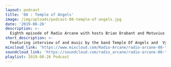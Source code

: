 ```yaml
---
layout: podcast
title: '08 : Temple of Angels'
image: /img/uploads/podcast-08-temple-of-angels.jpg
date: '2019-08-26'
description: >-
  Eighth episode of Radio Arcane with hosts Brian Drabant and Motuvius Rex : Featuring interview of and music by the band Temple Of Angels : Brian Cole of Funeral Party Records also hangs out for commentary : Crackin' some beers with Temple Of Angels and Vyva Melinkolya after their performances : This episode also includes an interview with Vyva Melinkolya and a couple of their songs near the end of the show : Recorded and produced at the non-profit Art Sanctuary in Louisville, KY, Radio Arcane is a collective of Dark Music Specialists that host events, live music and dark arts entertainment.
short_description: >-
  Featuring interview of and music by the band Temple Of Angels and  Vyva Melinkolya.
mixcloud_link: 'https://www.mixcloud.com/Radio-Arcane/radio-arcane-08-temple-of-angels'
soundcloud_link: 'https://soundcloud.com/radio_arcane/radio-arcane-08-temple-of-angels'
playlist: 2019-08-26 Podcast
---
```

